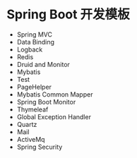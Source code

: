 # Spring Boot 开发模板

* Spring MVC
* Data Binding
* Logback
* Redis
* Druid and Monitor
* Mybatis
* Test
* PageHelper
* Mybatis Common Mapper
* Spring Boot Monitor
* Thymeleaf
* Global Exception Handler
* Quartz
* Mail
* ActiveMq
* Spring Security
